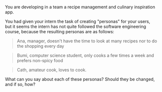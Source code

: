 You are developing in a team a recipe management and culinary inspiration app.

You had given your intern the task of creating "personas" for your users, but it seems the intern has not quite followed the software engineering course,
because the resulting personas are as follows:

> Ana, manager, doesn't have the time to look at many recipes nor to do the shopping every day

> Bumi, computer science student, only cooks a few times a week and prefers non-spicy food

> Cath, amateur cook, loves to cook.

What can you say about each of these personas? Should they be changed, and if so, how?
